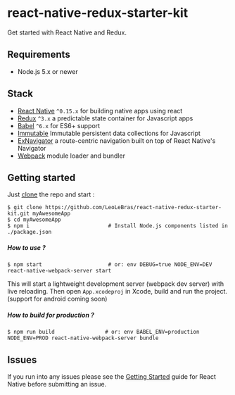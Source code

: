# react-native-redux-starter-kit
Get started with React Native and Redux.

## Requirements
- Node.js 5.x or newer

## Stack
- [React Native](https://facebook.github.io/react-native/) `^0.15.x` for building native apps using react
- [Redux](http://rackt.github.io/redux/index.html) `^3.x` a predictable state container for Javascript apps
- [Babel](http://babeljs.io/) `^6.x` for ES6+ support
- [Immutable](https://facebook.github.io/immutable-js/) Immutable persistent data collections for Javascript
- [ExNavigator](https://github.com/exponentjs/ex-navigator) a route-centric navigation built on top of React Native's Navigator    
- [Webpack](https://webpack.github.io/) module loader and bundler


## Getting started
Just [clone](github-windows://openRepo/https://github.com/LeoLeBras/react-native-redux-starter-kit.git) the repo
and start :
```shell
$ git clone https://github.com/LeoLeBras/react-native-redux-starter-kit.git myAwesomeApp
$ cd myAwesomeApp
$ npm i                         # Install Node.js components listed in ./package.json
```

##### How to use ?
```shell
$ npm start                     # or: env DEBUG=true NODE_ENV=DEV react-native-webpack-server start
```

This will start a lightweight development server (webpack dev server) with live reloading.
Then open `App.xcodeproj` in Xcode, build and run the project.
(support for android coming soon)

##### How to build for production ?
```shell
$ npm run build                # or: env BABEL_ENV=production NODE_ENV=PROD react-native-webpack-server bundle
```

## Issues
If you run into any issues please see the [Getting Started](http://facebook.github.io/react-native/docs/getting-started.html) guide for React Native before submitting an issue.
